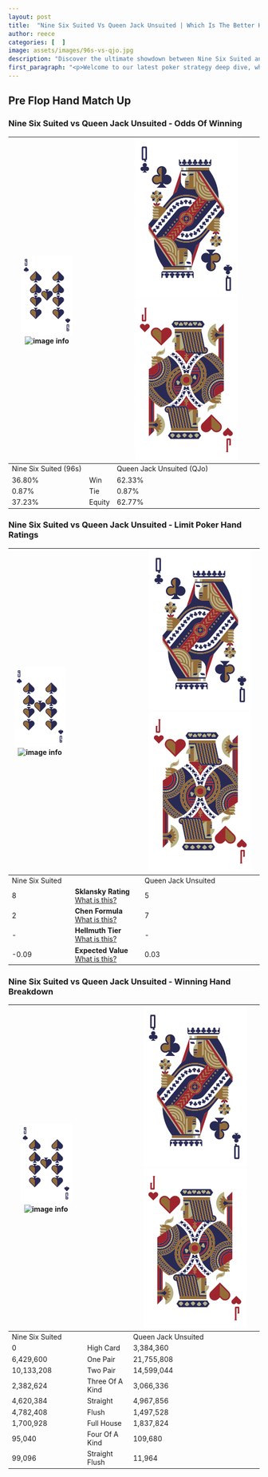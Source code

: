 ```yaml
---
layout: post
title:  "Nine Six Suited Vs Queen Jack Unsuited | Which Is The Better Hand In Poker? A Complete Guide"
author: reece
categories: [  ]
image: assets/images/96s-vs-qjo.jpg
description: "Discover the ultimate showdown between Nine Six Suited and Queen Jack Unsuited in poker! Uncover the odds, strategies, and scenarios where one hand triumphs over the other. Get ready to up your poker game with this thrilling analysis."
first_paragraph: "<p>Welcome to our latest poker strategy deep dive, where we're pitting two distinct hands against each other in a high-stakes showdown: Nine Six Suited vs Queen Jack Unsuited.</p><p>In the dynamic world of poker, every decision counts, and knowing which hand holds the upper hand is key to your success at the table.</p><p>In this article, we'll dissect these two hands, explore the scenarios where one dominates the other, and equip you with the knowledge to make strategic choices that can tip the odds in your favor.</p><p>Get ready to unravel the intriguing dynamics of these poker hands and elevate your game to new heights.</p>"
---
```




[comment]: # (sp0)

## Pre Flop Hand Match Up

<div class="table hand-ratings" markdown="1"> 



### Nine Six Suited vs Queen Jack Unsuited - Odds Of Winning


    
| ![image info](assets/images/hand1/9.png) ![image info](assets/images/hand1/6s.png) |  | ![image info](assets/images/hand2/Q.png) ![image info](assets/images/hand2/Jo.png) |
| -------- | -------- | -------- |
| Nine Six Suited (96s) |  | Queen Jack Unsuited (QJo) |
| 36.80% | Win | 62.33% |
| 0.87% | Tie | 0.87% |
| 37.23% | Equity | 62.77% |




[comment]: # (sp1)



### Nine Six Suited vs Queen Jack Unsuited - Limit Poker Hand Ratings


    
| ![image info](assets/images/hand1/9.png) ![image info](assets/images/hand1/6s.png) |  | ![image info](assets/images/hand2/Q.png) ![image info](assets/images/hand2/Jo.png) |
| -------- | -------- | -------- |
| Nine Six Suited |  | Queen Jack Unsuited |
| 8 | **Sklansky Rating** [What is this?](/sklansky-rating-explained) | 5 |
| 2 | **Chen Formula** [What is this?](/chen-formula-explained) | 7 |
| - | **Hellmuth Tier** [What is this?](/Hellmuth-tier-explained) | - |
| -0.09 | **Expected Value** [What is this?](/expected-value-explained) | 0.03 |




[comment]: # (sp2)



### Nine Six Suited vs Queen Jack Unsuited - Winning Hand Breakdown


    
| ![image info](assets/images/hand1/9.png) ![image info](assets/images/hand1/6s.png) |  | ![image info](assets/images/hand2/Q.png) ![image info](assets/images/hand2/Jo.png) |
| -------- | -------- | -------- |
| Nine Six Suited |  | Queen Jack Unsuited |
| 0 | High Card | 3,384,360 |
| 6,429,600 | One Pair | 21,755,808 |
| 10,133,208 | Two Pair | 14,599,044 |
| 2,382,624 | Three Of A Kind | 3,066,336 |
| 4,620,384 | Straight | 4,967,856 |
| 4,782,408 | Flush | 1,497,528 |
| 1,700,928 | Full House | 1,837,824 |
| 95,040 | Four Of A Kind | 109,680 |
| 99,096 | Straight Flush | 11,964 |




[comment]: # (sp3)



</div>

[comment]: # (sp4)



[comment]: # (sp5)

